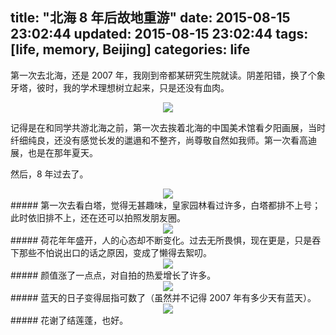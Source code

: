 title: "北海 8 年后故地重游"
date: 2015-08-15 23:02:44
updated: 2015-08-15 23:02:44
tags: [life, memory, Beijing]
categories: life
---

第一次去北海，还是 2007 年，我刚到帝都某研究生院就读。阴差阳错，换了个象牙塔，彼时，我的学术理想树立起来，只是还没有血肉。

<div align=center>
<img src="http://daweih.github.io/images/beihai0.jpg">
</div>

记得是在和同学共游北海之前，第一次去挨着北海的中国美术馆看夕阳画展，当时纤细纯良，还没有感觉长发的邋遢和不整齐，尚尊敬自然如我师。第一次看高迪展，也是在那年夏天。

然后，8 年过去了。


<div align=center>
<img src="http://daweih.github.io/images/beihai1.jpg">
</div>
##### 第一次去看白塔，觉得无甚趣味，皇家园林看过许多，白塔都排不上号；此时依旧排不上，还在还可以拍照发朋友圈。

<div align=center>
<img src="http://daweih.github.io/images/beihai2.jpg">
</div>
##### 荷花年年盛开，人的心态却不断变化。过去无所畏惧，现在更是，只是吞下那些不怕说出口的话之原因，变成了懒得去絮叨。

<div align=center>
<img src="http://daweih.github.io/images/beihai3.jpg">
</div>
##### 颜值涨了一点点，对自拍的热爱增长了许多。

<div align=center>
<img src="http://daweih.github.io/images/beihai4.jpg">
</div>
##### 蓝天的日子变得屈指可数了（虽然并不记得 2007 年有多少天有蓝天）。

<div align=center>
<img src="http://daweih.github.io/images/beihai5.jpg">
</div>
##### 花谢了结莲蓬，也好。